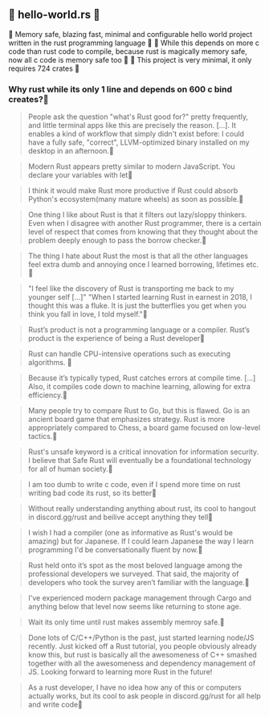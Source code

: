 🚀 hello-world.rs 🚀
--------------



🚀 Memory safe, blazing fast, minimal and configurable hello world project written in the rust programming language  🚀
🚀 While this depends on more c code than rust code to compile, because rust is magically memory safe, now all c code is memory safe too 🚀
🚀 This project is very minimal, it only requires 724 crates 🚀


### Why rust while its only 1 line and depends on 600 c bind creates?🚀
> People ask the question "what's Rust good for?" pretty frequently, and little terminal apps like this are precisely the reason. [...]. It enables a kind of workflow that simply didn't exist before: I could have a fully safe, "correct", LLVM-optimized binary installed on my desktop in an afternoon.🚀

> Modern Rust appears pretty similar to modern JavaScript. You declare your variables with let🚀

> I think it would make Rust more productive if Rust could absorb Python's ecosystem(many mature wheels) as soon as possible.🚀

> One thing I like about Rust is that it filters out lazy/sloppy thinkers. Even when I disagree with another Rust programmer, there is a certain level of respect that comes from knowing that they thought about the problem deeply enough to pass the borrow checker.🚀

> The thing I hate about Rust the most is that all the other languages feel extra dumb and annoying once I learned borrowing, lifetimes etc.🚀

> "I feel like the discovery of Rust is transporting me back to my younger self [...]" "When I started learning Rust in earnest in 2018, I thought this was a fluke. It is just the butterflies you get when you think you fall in love, I told myself."🚀

> Rust’s product is not a programming language or a compiler. Rust’s product is the experience of being a Rust developer🚀

> Rust can handle CPU-intensive operations such as executing algorithms. 🚀

> Because it’s typically typed, Rust catches errors at compile time. [...] Also, it compiles code down to machine learning, allowing for extra efficiency.🚀

> Many people try to compare Rust to Go, but this is flawed. Go is an ancient board game that emphasizes strategy. Rust is more appropriately compared to Chess, a board game focused on low-level tactics.🚀

> Rust's unsafe keyword is a critical innovation for information security. I believe that Safe Rust will eventually be a foundational technology for all of human society.🚀

> I am too dumb to write c code, even if I spend more time on rust writing bad code its rust, so its better🚀

> Without really understanding anything about rust, its cool to hangout in discord.gg/rust and beilive accept anything they tell🚀

> I wish I had a compiler (one as informative as Rust's would be amazing) but for Japanese. If I could learn Japanese the way I learn programming I'd be conversationally fluent by now.🚀

> Rust held onto it’s spot as the most beloved language among the professional developers we surveyed. That said, the majority of developers who took the survey aren’t familiar with the language.🚀

> I've experienced modern package management through Cargo and anything below that level now seems like returning to stone age.

> Wait its only time until rust makes assembly memroy safe.🚀

> Done lots of C/C++/Python is the past, just started learning node/JS recently. Just kicked off a Rust tutorial, you people obviously already know this, but rust is basically all the awesomeness of C++ smashed together with all the awesomeness and dependency management of JS. Looking forward to learning more Rust in the future!

> As a rust developer, I have no idea how any of this or computers actually works, but its cool to ask people in discord.gg/rust for all help and write code🚀
